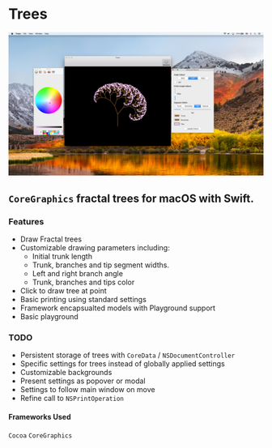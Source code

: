 #  Trees

![Alt text](/screenshots/shot.png?raw=true "Screenshot")

## `CoreGraphics` fractal trees for macOS with Swift.

### Features

*  Draw Fractal trees
* Customizable drawing parameters including:
    *  Initial trunk length
    * Trunk, branches and tip segment widths.
    *  Left and right branch angle
    * Trunk, branches and tips color
* Click to draw tree at point
* Basic printing using standard settings
* Framework encapsualted models with Playground support
* Basic playground

### TODO

* Persistent storage of trees with `CoreData` / `NSDocumentController`
* Specific settings for trees instead of globally applied settings
* Customizable backgrounds
* Present settings as popover or modal
* Settings to follow main window on move
* Refine call to `NSPrintOperation`

#### Frameworks Used

`Cocoa` `CoreGraphics`
